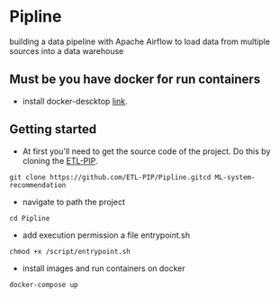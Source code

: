 # Pipline
building a data pipeline with Apache Airflow to load data from multiple sources into a data warehouse 

## Must be you have docker for run containers
* install docker-descktop  [link](https://docs.docker.com/desktop/install/ubuntu/).

## Getting started
* At first you'll need to get the source code of the project. Do this by cloning the [ETL-PIP](https://https://github.com/ETL-PIP/Pipline.git).
```
git clone https://github.com/ETL-PIP/Pipline.gitcd ML-system-recommendation
```
* navigate to path the project
```
cd Pipline
```

* add execution permission a file entrypoint.sh
```
chmod +x /script/entrypoint.sh
```
* install images and run containers on docker 
```
docker-compose up
```